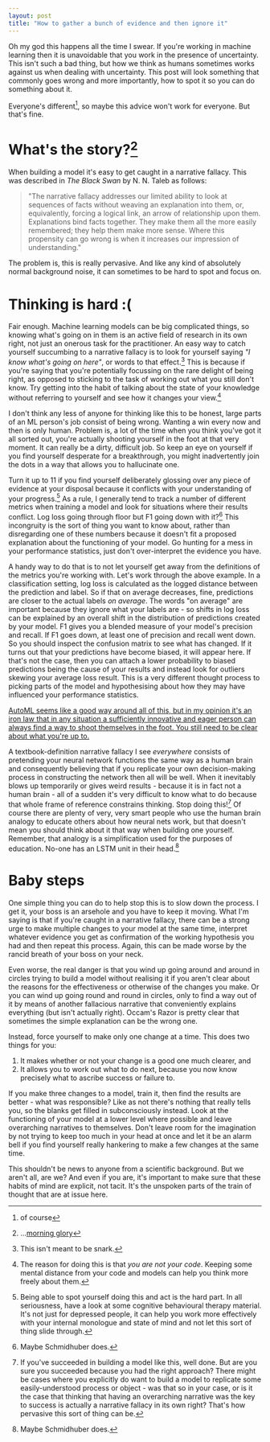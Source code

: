 ```yaml
---
layout: post
title: "How to gather a bunch of evidence and then ignore it"
---
```


Oh my god this happens all the time I swear. If you're working in machine learning then it is unavoidable that you work in the presence of uncertainty. This isn't such a bad thing, but how we think as humans sometimes works against us when dealing with uncertainty. This post will look something that commonly goes wrong and more importantly, how to spot it so you can do something about it.

Everyone's different[^1], so maybe this advice won't work for everyone. But that's fine.

# What's the story?[^2]

When building a model it's easy to get caught in a narrative fallacy. This was described in _The Black Swan_ by N. N. Taleb as follows:

> "The narrative fallacy addresses our limited ability to look at sequences of facts without weaving an explanation into them, or, equivalently, forcing a logical link, an arrow of relationship upon them. Explanations bind facts together. They make them all the more easily remembered; they help them make more sense. Where this propensity can go wrong is when it increases our impression of understanding."

The problem is, this is really pervasive. And like any kind of absolutely normal background noise, it can sometimes to be hard to spot and focus on.

# Thinking is hard :(

Fair enough. Machine learning models can be big complicated things, so knowing what's going on in them is an active field of research in its own right, not just an onerous task for the practitioner. An easy way to catch yourself succumbing to a narrative fallacy is to look for yourself saying _"I know what's going on here"_, or words to that effect.[^6] This is because if you're saying that you're potentially focussing on the rare delight of being right, as opposed to sticking to the task of working out what you still don't know. Try getting into the habit of talking about the state of your knowledge without referring to yourself and see how it changes your view.[^3]

I don't think any less of anyone for thinking like this to be honest, large parts of an ML person's job consist of being wrong. Wanting a win every now and then is only human. Problem is, a lot of the time when you think you've got it all sorted out, you're actually shooting yourself in the foot at that very moment. It can really be a dirty, difficult job. So keep an eye on yourself if you find yourself desperate for a breakthrough, you might inadvertently join the dots in a way that allows you to hallucinate one. 

Turn it up to 11 if you find yourself deliberately glossing over any piece of evidence at your disposal because it conflicts with your understanding of your progress.[^4] As a rule, I generally tend to track a number of different metrics when training a model and look for situations where their results conflict. Log loss going through floor but F1 going down with it?[^7] This incongruity is the sort of thing you want to know about, rather than disregarding one of these numbers because it doesn't fit a proposed explanation about the functioning of your model. Go hunting for a mess in your performance statistics, just don't over-interpret the evidence you have. 

A handy way to do that is to not let yourself get away from the definitions of the metrics you're working with. Let's work through the above example. In a classification setting, log loss is calculated as the logged distance between the prediction and label. So if that on average decreases, fine, predictions are closer to the actual labels _on average_. The words "on average" are important because they ignore what your labels are - so shifts in log loss can be explained by an overall shift in the distribution of predictions created by your model. F1 gives you a blended measure of your model's precision and recall. If F1 goes down, at least one of precision and recall went down. So you should inspect the confusion matrix to see what has changed. If it turns out that your predictions have become biased, it will appear here. If that's not the case, then you can attach a lower probability to biased predictions being the cause of your results and instead look for outliers skewing your average loss result. This is a very different thought process to picking parts of the model and hypothesising about how they may have influenced your performance statistics.

[AutoML seems like a good way around all of this, but in my opinion it's an iron law that in any situation a sufficiently innovative and eager person can always find a way to shoot themselves in the foot. You still need to be clear about what you're up to.]()

A textbook-definition narrative fallacy I see _everywhere_ consists of pretending your neural network functions the same way as a human brain and consequently believing that if you replicate your own decision-making process in constructing the network then all will be well. When it inevitably blows up temporarily or gives weird results - because it is in fact not a human brain - all of a sudden it's very difficult to know what to do because that whole frame of reference constrains thinking. Stop doing this![^5] Of course there are plenty of very, very smart people who use the human brain analogy to educate others about how neural nets work, but that doesn't mean you should think about it that way when building one yourself. Remember, that analogy is a simplification used for the purposes of education. No-one has an LSTM unit in their head.[^7]

# Baby steps

One simple thing you can do to help stop this is to slow down the process. I get it, your boss is an arsehole and you have to keep it moving. What I'm saying is that if you're caught in a narrative fallacy, there can be a strong urge to make multiple changes to your model at the same time, interpret whatever evidence you get as confirmation of the working hypothesis you had and then repeat this process. Again, this can be made worse by the rancid breath of your boss on your neck.

Even worse, the real danger is that you wind up going around and around in circles trying to build a model without realising it if you aren't clear about the reasons for the effectiveness or otherwise of the changes you make. Or you can wind up going round and round in circles, only to find a way out of it by means of another fallacious narrative that conveniently explains everything (but isn't actually right). Occam's Razor is pretty clear that sometimes the simple explanation can be the wrong one.

Instead, force yourself to make only one change at a time. This does two things for you:

1) It makes whether or not your change is a good one much clearer, and
2) It allows you to work out what to do next, because you now know precisely what to ascribe success or failure to.

If you make three changes to a model, train it, then find the results are better - what was responsible? Like as not there's nothing that really tells you, so the blanks get filled in subconsciously instead. Look at the functioning of your model at a lower level where possible and leave overarching narratives to themselves. Don't leave room for the imagination by not trying to keep too much in your head at once and let it be an alarm bell if you find yourself really hankering to make a few changes at the same time.

This shouldn't be news to anyone from a scientific background. But we aren't all, are we? And even if you are, it's important to make sure that these habits of mind are explicit, not tacit. It's the unspoken parts of the train of thought that are at issue here.






[^1]: of course
[^2]: ...[morning glory](https://www.youtube.com/watch?v=Wm54XyLwBAk)
[^3]: The reason for doing this is that _you are not your code_. Keeping some mental distance from your code and models can help you think more freely about them.
[^4]: Being able to spot yourself doing this and act is the hard part. In all seriousness, have a look at some cognitive behavioural therapy material. It's not just for depressed people, it can help you work more effectively with your internal monologue and state of mind and not let this sort of thing slide through.
[^5]: If you've succeeded in building a model like this, well done. But are you sure you succeeded because you had the right approach? There might be cases where you explicitly do want to build a model to replicate some easily-understood process or object - was that so in your case, or is it the case that thinking that having an overarching narrative was the key to success is actually a narrative fallacy in its own right? That's how pervasive this sort of thing can be. 
[^6]: This isn't meant to be snark.
[^7]: Maybe Schmidhuber does.
